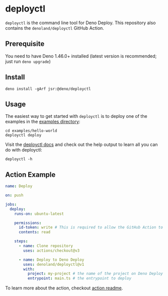 # deployctl

`deployctl` is the command line tool for Deno Deploy. This repository also
contains the `denoland/deployctl` GitHub Action.

## Prerequisite

You need to have Deno 1.46.0+ installed (latest version is recommended; just run
`deno upgrade`)

## Install

```shell
deno install -gArf jsr:@deno/deployctl
```

## Usage

The easiest way to get started with `deployctl` is to deploy one of the examples
in the [examples directory](./examples):

```shell
cd examples/hello-world
deployctl deploy
```

Visit the [deployctl docs](https://docs.deno.com/deploy/manual/deployctl) and
check out the help output to learn all you can do with deployctl:

```shell
deployctl -h
```

## Action Example

```yml
name: Deploy

on: push

jobs:
  deploy:
    runs-on: ubuntu-latest

    permissions:
      id-token: write # This is required to allow the GitHub Action to authenticate with Deno Deploy.
      contents: read

    steps:
      - name: Clone repository
        uses: actions/checkout@v3

      - name: Deploy to Deno Deploy
        uses: denoland/deployctl@v1
        with:
          project: my-project # the name of the project on Deno Deploy
          entrypoint: main.ts # the entrypoint to deploy
```

To learn more about the action, checkout [action readme](./action/README.md).

